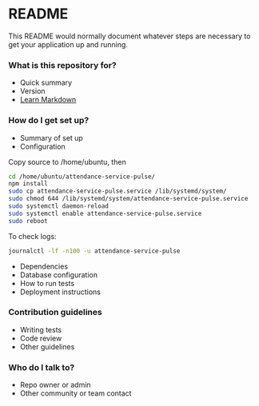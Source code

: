 # README #

This README would normally document whatever steps are necessary to get your application up and running.

### What is this repository for? ###

* Quick summary
* Version
* [Learn Markdown](https://bitbucket.org/tutorials/markdowndemo)

### How do I get set up? ###

* Summary of set up
* Configuration


Copy source to /home/ubuntu, then 

```bash
cd /home/ubuntu/attendance-service-pulse/
npm install
sudo cp attendance-service-pulse.service /lib/systemd/system/
sudo chmod 644 /lib/systemd/system/attendance-service-pulse.service
sudo systemctl daemon-reload
sudo systemctl enable attendance-service-pulse.service
sudo reboot
```

To check logs:
```bash
journalctl -lf -n100 -u attendance-service-pulse
```

* Dependencies
* Database configuration
* How to run tests
* Deployment instructions

### Contribution guidelines ###

* Writing tests
* Code review
* Other guidelines

### Who do I talk to? ###

* Repo owner or admin
* Other community or team contact